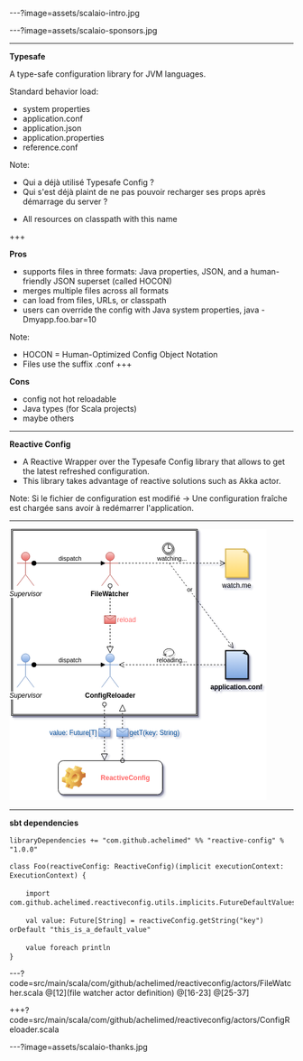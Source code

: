 ---?image=assets/scalaio-intro.jpg

---?image=assets/scalaio-sponsors.jpg

---
**Typesafe**

A type-safe configuration library for JVM languages.

Standard behavior load:
- system properties
- application.conf
- application.json
- application.properties
- reference.conf

Note:
- Qui a déjà utilisé Typesafe Config ?
- Qui s'est déjà plaint de ne pas pouvoir recharger ses props après démarrage du server ?

* All resources on classpath with this name

+++

**Pros**
- supports files in three formats: Java properties, JSON, and a human-friendly JSON superset (called HOCON)
- merges multiple files across all formats
- can load from files, URLs, or classpath
- users can override the config with Java system properties, java -Dmyapp.foo.bar=10

Note:
- HOCON = Human-Optimized Config Object Notation
- Files use the suffix .conf
+++ 

**Cons**
- config not hot reloadable
- Java types (for Scala projects)
- maybe others

---
**Reactive Config**
- A Reactive Wrapper over the Typesafe Config library that allows to get the latest refreshed configuration. 
- This library takes advantage of reactive solutions such as Akka actor. 

Note:
Si le fichier de configuration est modifié -> Une configuration fraîche est chargée sans avoir à redémarrer l'application.

---

![ReactiveConfig](reactive-config.png)

---
**sbt dependencies**

```
libraryDependencies += "com.github.achelimed" %% "reactive-config" % "1.0.0"
```

```
class Foo(reactiveConfig: ReactiveConfig)(implicit executionContext: ExecutionContext) {

    import com.github.achelimed.reactiveconfig.utils.implicits.FutureDefaultValues._
    
    val value: Future[String] = reactiveConfig.getString("key") orDefault "this_is_a_default_value"
    
    value foreach println
}
```

---?code=src/main/scala/com/github/achelimed/reactiveconfig/actors/FileWatcher.scala
@[12](file watcher actor definition)
@[16-23]
@[25-37]

+++?code=src/main/scala/com/github/achelimed/reactiveconfig/actors/ConfigReloader.scala

---?image=assets/scalaio-thanks.jpg




